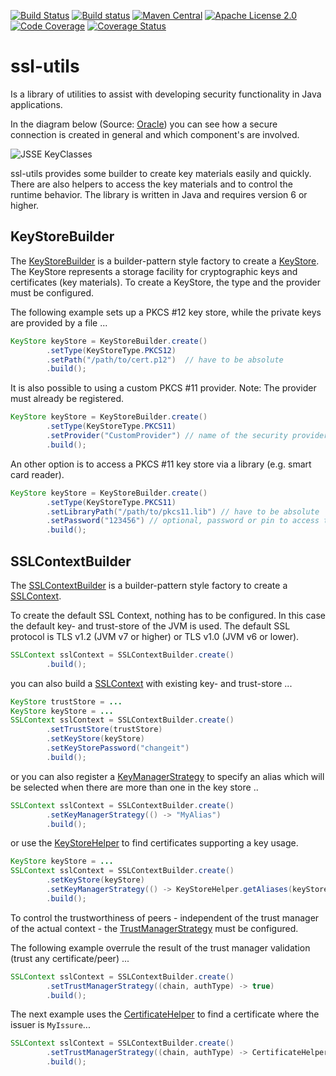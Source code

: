 [![Build Status](https://travis-ci.org/j3t/ssl-utils.svg?branch=master)](https://travis-ci.org/j3t/ssl-utils)
[![Build status](https://ci.appveyor.com/api/projects/status/pr53x6w9i7bnghwv/branch/master?svg=true)](https://ci.appveyor.com/project/j3t/ssl-utils/branch/master)
[![Maven Central](https://img.shields.io/maven-central/v/com.github.j3t/ssl-utils.svg)](http://search.maven.org/#search%7Cgav%7C1%7Cg%3A%22com.github.j3t%22%20AND%20a%3A%22ssl-utils%22)
[![Apache License 2.0](https://img.shields.io/badge/license-Apache%202.0-green.svg)](https://github.com/j3t/ssl-utils/blob/master/LICENSE)
[![Code Coverage](https://img.shields.io/codecov/c/github/j3t/ssl-utils/master.svg)](https://codecov.io/github/j3t/ssl-utils?branch=master)
[![Coverage Status](https://coveralls.io/repos/github/j3t/ssl-utils/badge.svg)](https://coveralls.io/github/j3t/ssl-utils)

# ssl-utils
Is a library of utilities to assist with developing security functionality in Java applications.

In the diagram below (Source: [Oracle](http://docs.oracle.com/javase/7/docs/technotes/guides/security/jsse/JSSERefGuide.html)) you can see how a secure connection is created in general and which component's are involved.

![JSSE KeyClasses](http://docs.oracle.com/javase/7/docs/technotes/guides/security/jsse/classes1.jpg)

ssl-utils provides some builder to create key materials easily and quickly. There are also helpers to access the key materials and to control the runtime behavior. The library is written in Java and requires version 6 or higher.

## KeyStoreBuilder
The [KeyStoreBuilder](src/main/java/com/github/j3t/ssl/utils/KeyStoreBuilder.java) is a builder-pattern style factory to create a [KeyStore](http://docs.oracle.com/javase/7/docs/api/java/security/KeyStore.html). The KeyStore represents a storage facility for cryptographic keys and certificates (key materials). To create a KeyStore, the type and the provider must be configured.

The following example sets up a PKCS #12 key store, while the private keys are provided by a file ...
```java
KeyStore keyStore = KeyStoreBuilder.create()
		.setType(KeyStoreType.PKCS12)
		.setPath("/path/to/cert.p12")  // have to be absolute
		.build();
```

It is also possible to using a custom PKCS #11 provider. Note: The provider must already be registered.
```java
KeyStore keyStore = KeyStoreBuilder.create()
		.setType(KeyStoreType.PKCS11)
		.setProvider("CustomProvider") // name of the security provider
		.build();
```

An other option is to access a PKCS #11 key store via a library (e.g. smart card reader).
```java
KeyStore keyStore = KeyStoreBuilder.create()
		.setType(KeyStoreType.PKCS11)
		.setLibraryPath("/path/to/pkcs11.lib") // have to be absolute
		.setPassword("123456") // optional, password or pin to access the store
		.build();
```

## SSLContextBuilder
The [SSLContextBuilder](src/main/java/com/github/j3t/ssl/utils/SSLContextBuilder.java) is a builder-pattern style factory to create a [SSLContext](http://docs.oracle.com/javase/7/docs/api/javax/net/ssl/SSLContext.html).

To create the default SSL Context, nothing has to be configured. In this case the default key- and trust-store of the JVM is used. The default SSL protocol is TLS v1.2 (JVM v7 or higher) or TLS v1.0 (JVM v6 or lower).
```java
SSLContext sslContext = SSLContextBuilder.create()
		.build();
```

you can also build a [SSLContext](http://docs.oracle.com/javase/7/docs/api/javax/net/ssl/SSLContext.html) with existing key- and trust-store ...
```java
KeyStore trustStore = ...
KeyStore keyStore = ...
SSLContext sslContext = SSLContextBuilder.create()
		.setTrustStore(trustStore)
		.setKeyStore(keyStore)
		.setKeyStorePassword("changeit")
		.build();
```

or you can also register a [KeyManagerStrategy](src/main/java/com/github/j3t/ssl/utils/strategy/KeyManagerStrategy.java) to specify an alias which will be selected when there are more than one in the key store ..
```java
SSLContext sslContext = SSLContextBuilder.create()
		.setKeyManagerStrategy(() -> "MyAlias")
		.build();
```

or use the [KeyStoreHelper](src/main/java/com/github/j3t/ssl/utils/KeyStoreHelper.java) to find certificates supporting a key usage.
```java
KeyStore keyStore = ...
SSLContext sslContext = SSLContextBuilder.create()
		.setKeyStore(keyStore)
		.setKeyManagerStrategy(() -> KeyStoreHelper.getAliases(keyStore, DIGITAL_SIGNATURE)[0])
		.build();
```

To control the trustworthiness of peers - independent of the trust manager of the actual context - the [TrustManagerStrategy](src/main/java/com/github/j3t/ssl/utils/strategy/TrustManagerStrategy.java) must be configured.

The following example overrule the result of the trust manager validation (trust any certificate/peer) ...
```java
SSLContext sslContext = SSLContextBuilder.create()
		.setTrustManagerStrategy((chain, authType) -> true)
		.build();
```

The next example uses the [CertificateHelper](src/main/java/com/github/j3t/ssl/utils/CertificateHelper.java) to find a certificate where the issuer is `MyIssure`...
```java
SSLContext sslContext = SSLContextBuilder.create()
		.setTrustManagerStrategy((chain, authType) -> CertificateHelper.getIssuers(chain).contains("CN=MyIssuer"))
		.build();
```

